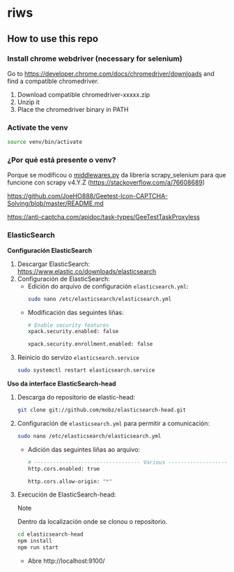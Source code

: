 # riws

## How to use this repo

### Install chrome webdriver (necessary for selenium)
Go to https://developer.chrome.com/docs/chromedriver/downloads and find a compatible chromedriver.

1. Download compatible chromedriver-xxxxx.zip
2. Unzip it
3. Place the chromedriver binary in PATH

### Activate the venv
```bash
source venv/bin/activate
```

### ¿Por qué está presente o venv?
Porque se modificou o [middlewares.py](./venv/lib/python3.12/site-packages/scrapy_selenium/middlewares.py) da librería scrapy_selenium para que funcione con scrapy v4.Y.Z (https://stackoverflow.com/a/76608689)

https://github.com/JoeHO888/Geetest-Icon-CAPTCHA-Solving/blob/master/README.md

https://anti-captcha.com/apidoc/task-types/GeeTestTaskProxyless

### ElasticSearch

**Configuración ElasticSearch**

1. Descargar ElasticSearch: https://www.elastic.co/downloads/elasticsearch
2. Configuración de ElasticSearch: 
    - Edición do arquivo de configuración `elasticsearch.yml`:
        ```bash
        sudo nano /etc/elasticsearch/elasticsearch.yml 
        ```
    - Modificación das seguintes liñas: 
        ```bash
        # Enable security features
        xpack.security.enabled: false

        xpack.security.enrollment.enabled: false
        ```
3. Reinicio do servizo `elasticsearch.service`
    ```bash
    sudo systemctl restart elasticsearch.service 
    ```



**Uso da interface ElasticSearch-head**

1. Descarga do repositorio de elastic-head:
    ```bash
    git clone git://github.com/mobz/elasticsearch-head.git 
    ```
2. Configuración de `elasticsearch.yml` para permitir a comunicación:

    ```bash
    sudo nano /etc/elasticsearch/elasticsearch.yml 
    ```

    - Adición das seguintes liñas ao arquivo:

        ```bash
        # ---------------------------------- Various -----------------------------------
        http.cors.enabled: true

        http.cors.allow-origin: "*"

        ```
3. Execución de ElasticSearch-head:
    > [!NOTE]
    > Dentro da localización onde se clonou o repositorio.
    ```bash
    cd elasticsearch-head
    npm install
    npm run start
    ```
    * Abre http://localhost:9100/
    